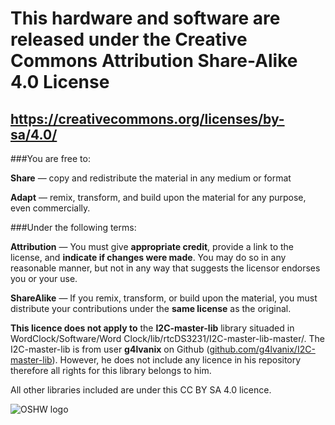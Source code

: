 # This hardware and software are released under the **Creative Commons Attribution Share-Alike 4.0** License
## https://creativecommons.org/licenses/by-sa/4.0/


###You are free to:


**Share** — copy and redistribute the material in any medium or format

**Adapt** — remix, transform, and build upon the material
for any purpose, even commercially.

###Under the following terms:

**Attribution** — You must give **appropriate credit**, provide a link to the license, and **indicate if changes were made**. You may do so in any reasonable manner, but not in any way that suggests the licensor endorses you or your use.

**ShareAlike** — If you remix, transform, or build upon the material, you must distribute your contributions under the **same license** as the original.

**This licence does not apply to** the **I2C-master-lib** library situaded in WordClock/Software/Word Clock/lib/rtcDS3231/I2C-master-lib-master/.
The I2C-master-lib is from user **g4lvanix** on Github ([github.com/g4lvanix/I2C-master-lib](http://github.com/g4lvanix/I2C-master-lib)). However, he does not include any licence in his repository therefore all rights for this library belongs to him.

All other libraries included are under this CC BY SA 4.0 licence.




![OSHW logo](https://upload.wikimedia.org/wikipedia/commons/thumb/f/fd/Open-source-hardware-logo.svg/512px-Open-source-hardware-logo.svg.png)
